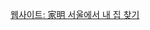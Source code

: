 
<p align = 'center'>
  <a href='https://choirhee.github.io/Find-Good-Place-to-Live__Seoul/find_sweet_home/'>웹사이트: 家明 서울에서 내 집 찾기</a>
</p>
